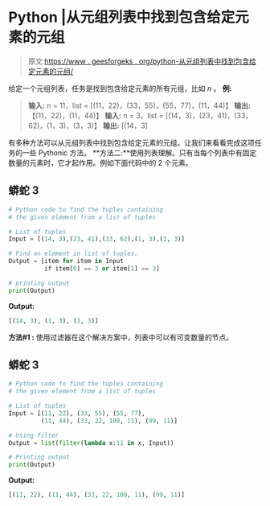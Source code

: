 # Python |从元组列表中找到包含给定元素的元组

> 原文:[https://www . geesforgeks . org/python-从元组列表中找到包含给定元素的元组/](https://www.geeksforgeeks.org/python-find-the-tuples-containing-the-given-element-from-a-list-of-tuples/)

给定一个元组列表，任务是找到包含给定元素的所有元组，比如 *n* 。
**例:**

> **输入:** n = 11，list = [(11，22)，(33，55)，(55，77)，(11，44)】
> **输出:**【(11，22)，(11，44)】
> **输入:** n = 3，list = [(14，3)，(23，41)，(33，62)，(1，3)，(3，3)】
> **输出:** [(14，3]

有多种方法可以从元组列表中找到包含给定元素的元组。让我们来看看完成这项任务的一些 Pythonic 方法。
**方法二:**使用列表理解。只有当每个列表中有固定数量的元素时，它才起作用。例如下面代码中的 2 个元素。

## 蟒蛇 3

```py
# Python code to find the tuples containing
# the given element from a list of tuples

# List of tuples
Input = [(14, 3),(23, 41),(33, 62),(1, 3),(3, 3)]

# Find an element in list of tuples.
Output = [item for item in Input
          if item[0] == 3 or item[1] == 3]

# printing output
print(Output)
```

**Output:** 

```py
[(14, 3), (1, 3), (3, 3)]
```

**方法#1 :** 使用过滤器在这个解决方案中，列表中可以有可变数量的节点。

## 蟒蛇 3

```py
# Python code to find the tuples containing
# the given element from a list of tuples

# List of tuples
Input = [(11, 22), (33, 55), (55, 77),
         (11, 44), (33, 22, 100, 11), (99, 11)]

# Using filter
Output = list(filter(lambda x:11 in x, Input))

# Printing output
print(Output)
```

**Output:** 

```py
[(11, 22), (11, 44), (33, 22, 100, 11), (99, 11)]
```
